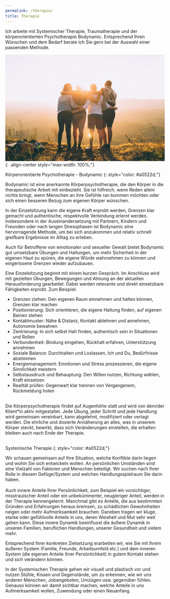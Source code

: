 ```yaml
---
permalink: /therapie/
title: Therapie
---
```

Ich arbeite mit Systemischer Therapie, Traumatherapie und der körperorientierten Psychotherapie Bodynamic. Entsprechend Ihren Wünschen und dem Bedarf berate ich Sie gern bei der Auswahl einer passenden Methode.

![Freunde](/assets/images/Beratung_Freunde_klein.jpg){: .align-center style="max-width: 100%;"}

Körperorientierte Psychotherapie - Bodynamic
{: style="color: #a0522d;"}

Bodynamic ist eine anerkannte Körperpsychotherapie, die den Körper in die therapeutische Arbeit mit einbezieht. Sie ist hilfreich, wenn Reden allein nichts bringt, wenn Menschen an ihre Gefühle ran kommen möchten oder sich einen besseren Bezug zum eigenen Körper wünschen.

In der Einzelsitzung kann die eigene Kraft erprobt werden, Grenzen klar gemacht und authentische, respektvolle Verbindung erlernt werden. Insbesondere in der Auseinandersetzung mit Partnern, Kindern und Freunden oder nach langen Stressphasen ist Bodynamic eine hervorragende Methode, um bei sich anzukommen und relativ schnell greifbare Ergebnisse im Alltag zu erleben.

Auch für Betroffene von emotionaler und sexueller Gewalt bietet Bodynamic gut umsetzbare Übungen und Haltungen, um mehr Sicherheit in der eigenen Haut zu spüren, die eigene Würde wahrnehmen zu können und eingerissene Grenzen wieder aufzubauen.

Eine Einzelsitzung beginnt mit einem kurzen Gespräch. Im Anschluss wird mit gezielten Übungen, Bewegungen und Atmung an der aktuellen Herausforderung gearbeitet. Dabei werden relevante und direkt einsetzbare Fähigkeiten erprobt. Zum Beispiel:

* Grenzen ziehen: Den eigenen Raum einnehmen und halten können, Grenzen klar machen
* Positionierung: Sich orientieren, die eigene Haltung finden, auf eigenen Beinen stehen
* Kontaktmuster: Nähe & Distanz, Kontakt ablehnen und annehmen, Autonomie bewahren
* Zentrierung: In sich selbst Halt finden, authentisch sein in Situationen und Rollen
* Verbundenheit: Bindung eingehen, Rückhalt erfahren, Unterstützung annehmen
* Soziale Balance: Durchhalten und Loslassen, Ich und Du, Bedürfnisse abstimmen
* Energiemanagement: Emotionen und Stress prozessieren, die eigene Sinnlichkeit meistern
* Selbstausdruck und Behauptung: Den Willen nutzen, Richtung wählen, Kraft einsetzen
* Realität prüfen: Gegenwart klar trennen von Vergangenem, Rückmeldung holen

\
Die Körperpsychotherapie findet auf Augenhöhe statt und wird von dem/der Klient*in aktiv mitgestaltet. Jede Übung, jeder Schritt und jede Handlung wird gemeinsam vereinbart, kann abgelehnt, modifiziert oder vertagt werden. Die ehrliche und dosierte Annäherung an alles, was in unserem Körper steckt, bewirkt, dass sich Veränderungen einstellen, die erhalten bleiben auch nach Ende der Therapie.\
<br>

Systemische Therapie 
{: style="color: #a0522d;"}

Wir schauen gemeinsam auf Ihre Situation, welche Konflikte darin liegen und wohin Sie sich entwickeln wollen. An persönlichen Umständen sind eine Vielzahl von Faktoren und Menschen beteiligt. Wir suchen nach Ihrer Rolle in diesem Gefüge/System und welchen Handlungsspielraum Sie darin haben.\
\
Auch innere Anteile Ihrer Persönlichkeit, zum Beispiel ein vorsichtiger, misstrauischer Anteil oder ein unbekümmerter, neugieriger Anteil, werden in der Therapie kennengelernt. Manchmal gibt es Anteile, die aus bestimmten Gründen und Erfahrungen heraus bremsen, zu schädlichen Gewohnheiten neigen oder mehr Aufmerksamkeit brauchen. Daneben tragen wir kluge, starke oder gefühlvolle Anteile in uns, deren Weisheit und Mut sehr weit gehen kann. Diese innere Dynamik beeinflusst die äußere Dynamik in unseren Familien, beruflichen Handlungen, unserer Gesundheit und vielem mehr.

Entsprechend Ihrer konkreten Zielsetzung erarbeiten wir, wie Sie mit Ihrem äußeren System (Familie, Freunde, Arbeitsumfeld etc.) und dem inneren System (die eigenen Anteile ihrer Persönlichkeit) in gutem Kontakt stehen und sich verändern können.

In der Systemischen Therapie gehen wir visuell und plastisch vor und nutzen Stühle, Kissen und Gegenstände, um zu erkennen, wie wir uns anderen Menschen, Jobangeboten, Umzügen usw. gegenüber fühlen. Genauso können wir damit sichtbar machen, welche Anteile in uns Aufmerksamkeit wollen, Zuwendung oder einen Neuanfang.